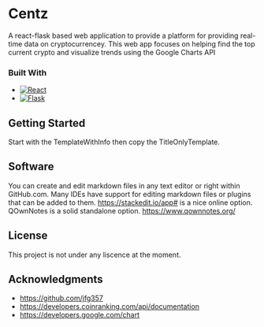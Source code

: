 # Centz

A react-flask based web application to provide a platform for providing real-time data on cryptocurrencey. This web app focuses on helping find the top current crypto and visualize trends using the Google Charts API

### Built With

- [![React][react.js]][react-url]
- [![Flask][flask]][flask-url]

## Getting Started

Start with the TemplateWithInfo then copy the TitleOnlyTemplate.

## Software

You can create and edit markdown files in any text editor or right within GitHub.com.
Many IDEs have support for editing markdown files or plugins that can be added to them.
https://stackedit.io/app# is a nice online option.
QOwnNotes is a solid standalone option. https://www.qownnotes.org/

## License

This project is not under any liscence at the moment.

## Acknowledgments

- https://github.com/jfg357
- https://developers.coinranking.com/api/documentation
- https://developers.google.com/chart

<!-- Markdown Links and Images -->

[react.js]: https://img.shields.io/badge/React-20232A?style=for-the-badge&logo=react&logoColor=61DAFB
[react-url]: https://reactjs.org/
[flask]: https://img.shields.io/badge/Flask-e0dede?style=for-the-badge&logo=flask&logoColor=000000
[flask-url]: https://flask.palletsprojects.com/en/2.2.x/
